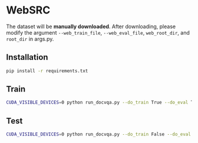 # WebSRC
The dataset will be **manually downloaded**. After downloading, please modify the argument ```--web_train_file```, ```--web_eval_file```, ```web_root_dir```, and ```root_dir``` in args.py.

## Installation

```bash
pip install -r requirements.txt
```

## Train

```bash
CUDA_VISIBLE_DEVICES=0 python run_docvqa.py --do_train True --do_eval True  --model_name_or_path /path/to/xdoc-docvqa
```

## Test
```bash
CUDA_VISIBLE_DEVICES=0 python run_docvqa.py --do_train False --do_eval False --model_name_or_path /path/to/xdoc-docvqa
```
